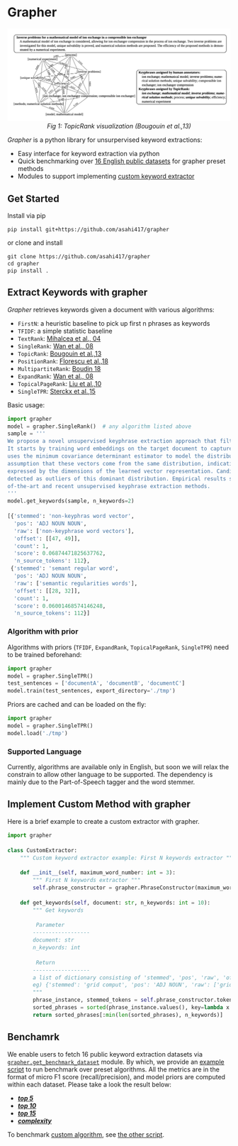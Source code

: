 # Grapher

<p align="center">
  <img src="./asset/topic_rank_fig.png" width="800">
  <br><i>Fig 1: TopicRank visualization (Bougouin et al.,13) </i>
</p>


*Grapher* is a python library for unsurpervised keyword extractions: 
- Easy interface for keyword extraction via python
- Quick benchmarking over [16 English public datasets](#benchamrk) for grapher preset methods
- Modules to support implementing [custom keyword extractor](#implement-custom-method-with-grapher)

## Get Started
Install via pip
```shell script
pip install git+https://github.com/asahi417/grapher
```

or clone and install

```shell script
git clone https://github.com/asahi417/grapher
cd grapher
pip install .
```

## Extract Keywords with grapher
*Grapher* retrieves keywords given a document with various algorithms:
- `FirstN`: a heuristic baseline to pick up first n phrases as keywords 
- `TFIDF`: a simple statistic baseline
- `TextRank`: [Mihalcea et al., 04](https://web.eecs.umich.edu/~mihalcea/papers/mihalcea.emnlp04.pdf)
- `SingleRank`: [Wan et al., 08](https://aclanthology.info/pdf/C/C08/C08-1122.pdf)
- `TopicRank`: [Bougouin et al.,13](http://www.aclweb.org/anthology/I13-1062)
- `PositionRank`: [Florescu et al.,18](http://people.cs.ksu.edu/~ccaragea/papers/acl17.pdf)
- `MultipartiteRank`: [Boudin 18](https://arxiv.org/pdf/1803.08721.pdf)
- `ExpandRank`: [Wan et al., 08](https://www.aaai.org/Papers/AAAI/2008/AAAI08-136.pdf)
- `TopicalPageRank`: [Liu et al.,10](http://nlp.csai.tsinghua.edu.cn/~lzy/publications/emnlp2010.pdf)
- `SingleTPR`: [Sterckx et al.,15](https://core.ac.uk/download/pdf/55828317.pdf)

Basic usage:

```python
import grapher
model = grapher.SingleRank()  # any algorithm listed above
sample = '''
We propose a novel unsupervised keyphrase extraction approach that filters candidate keywords using outlier detection.
It starts by training word embeddings on the target document to capture semantic regularities among the words. It then
uses the minimum covariance determinant estimator to model the distribution of non-keyphrase word vectors, under the
assumption that these vectors come from the same distribution, indicative of their irrelevance to the semantics
expressed by the dimensions of the learned vector representation. Candidate keyphrases only consist of words that are
detected as outliers of this dominant distribution. Empirical results show that our approach outperforms state
of-the-art and recent unsupervised keyphrase extraction methods.
'''
model.get_keywords(sample, n_keywords=2)

[{'stemmed': 'non-keyphras word vector',
  'pos': 'ADJ NOUN NOUN',
  'raw': ['non-keyphrase word vectors'],
  'offset': [[47, 49]],
  'count': 1,
  'score': 0.06874471825637762,
  'n_source_tokens': 112},
 {'stemmed': 'semant regular word',
  'pos': 'ADJ NOUN NOUN',
  'raw': ['semantic regularities words'],
  'offset': [[28, 32]],
  'count': 1,
  'score': 0.06001468574146248,
  'n_source_tokens': 112}]
```

### Algorithm with prior
Algorithms with priors (`TFIDF`, `ExpandRank`, `TopicalPageRank`, `SingleTPR`) need to be trained beforehand:
```python
import grapher
model = grapher.SingleTPR()
test_sentences = ['documentA', 'documentB', 'documentC']
model.train(test_sentences, export_directory='./tmp')
``` 

Priors are cached and can be loaded on the fly:
```python
import grapher
model = grapher.SingleTPR()
model.load('./tmp')
```

### Supported Language
Currently, algorithms are available only in English, but soon we will relax the constrain to allow other language to be supported.
The dependency is mainly due to the Part-of-Speech tagger and the word stemmer.

## Implement Custom Method with grapher
Here is a brief example to create a custom extractor with grapher.

```python
import grapher

class CustomExtractor:
    """ Custom keyword extractor example: First N keywords extractor """

    def __init__(self, maximum_word_number: int = 3):
        """ First N keywords extractor """
        self.phrase_constructor = grapher.PhraseConstructor(maximum_word_number=maximum_word_number)

    def get_keywords(self, document: str, n_keywords: int = 10):
        """ Get keywords

         Parameter
        ------------------
        document: str
        n_keywords: int

         Return
        ------------------
        a list of dictionary consisting of 'stemmed', 'pos', 'raw', 'offset', 'count'.
        eg) {'stemmed': 'grid comput', 'pos': 'ADJ NOUN', 'raw': ['grid computing'], 'offset': [[11, 12]], 'count': 1}
        """
        phrase_instance, stemmed_tokens = self.phrase_constructor.tokenize_and_stem_and_phrase(document)
        sorted_phrases = sorted(phrase_instance.values(), key=lambda x: x['offset'][0][0])
        return sorted_phrases[:min(len(sorted_phrases), n_keywords)]

```

## Benchamrk
We enable users to fetch 16 public keyword extraction datasets via 
[`grapher.get_benchmark_dataset`](./grapher/_get_dataset.py) module.
By which, we provide an [example script](./examples/benchmark.py) to run benchmark over preset algorithms.
All the metrics are in the format of micro F1 score (recall/precision), and model priors are 
computed within each dataset.
Please take a look the result below:

- [***top 5***](./benchmark/full-result.5.csv)
- [***top 10***](./benchmark/full-result.10.csv) 
- [***top 15***](./benchmark/full-result.15.csv)
- [***complexity***](./benchmark/full-result.time.csv) 

To benchmark [custom algorithm](#implement-custom-method-with-grapher), see [the other script](./examples/benchmark_custom_model.py).
